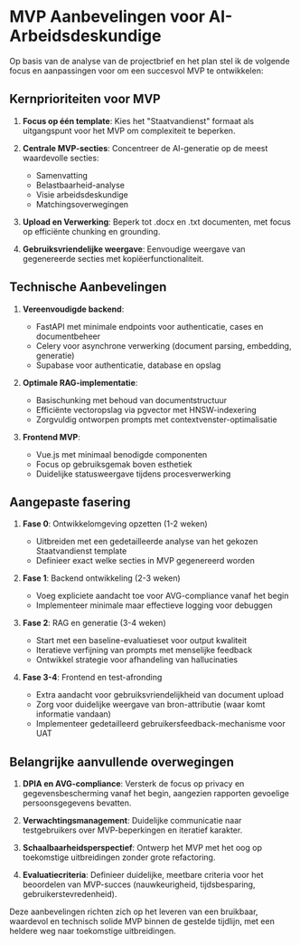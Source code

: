 # MVP Aanbevelingen voor AI-Arbeidsdeskundige

Op basis van de analyse van de projectbrief en het plan stel ik de volgende focus en aanpassingen voor om een succesvol MVP te ontwikkelen:

## Kernprioriteiten voor MVP

1. **Focus op één template**: Kies het "Staatvandienst" formaat als uitgangspunt voor het MVP om complexiteit te beperken.

2. **Centrale MVP-secties**: Concentreer de AI-generatie op de meest waardevolle secties:
   - Samenvatting
   - Belastbaarheid-analyse
   - Visie arbeidsdeskundige
   - Matchingsoverwegingen

3. **Upload en Verwerking**: Beperk tot .docx en .txt documenten, met focus op efficiënte chunking en grounding.

4. **Gebruiksvriendelijke weergave**: Eenvoudige weergave van gegenereerde secties met kopiëerfunctionaliteit.

## Technische Aanbevelingen

1. **Vereenvoudigde backend**:
   - FastAPI met minimale endpoints voor authenticatie, cases en documentbeheer
   - Celery voor asynchrone verwerking (document parsing, embedding, generatie)
   - Supabase voor authenticatie, database en opslag

2. **Optimale RAG-implementatie**:
   - Basischunking met behoud van documentstructuur
   - Efficiënte vectoropslag via pgvector met HNSW-indexering
   - Zorgvuldig ontworpen prompts met contextvenster-optimalisatie

3. **Frontend MVP**:
   - Vue.js met minimaal benodigde componenten
   - Focus op gebruiksgemak boven esthetiek
   - Duidelijke statusweergave tijdens procesverwerking

## Aangepaste fasering

1. **Fase 0**: Ontwikkelomgeving opzetten (1-2 weken)
   - Uitbreiden met een gedetailleerde analyse van het gekozen Staatvandienst template
   - Definieer exact welke secties in MVP gegenereerd worden

2. **Fase 1**: Backend ontwikkeling (2-3 weken)
   - Voeg expliciete aandacht toe voor AVG-compliance vanaf het begin
   - Implementeer minimale maar effectieve logging voor debuggen

3. **Fase 2**: RAG en generatie (3-4 weken)
   - Start met een baseline-evaluatieset voor output kwaliteit
   - Iteratieve verfijning van prompts met menselijke feedback
   - Ontwikkel strategie voor afhandeling van hallucinaties

4. **Fase 3-4**: Frontend en test-afronding
   - Extra aandacht voor gebruiksvriendelijkheid van document upload
   - Zorg voor duidelijke weergave van bron-attributie (waar komt informatie vandaan)
   - Implementeer gedetailleerd gebruikersfeedback-mechanisme voor UAT

## Belangrijke aanvullende overwegingen

1. **DPIA en AVG-compliance**: Versterk de focus op privacy en gegevensbescherming vanaf het begin, aangezien rapporten gevoelige persoonsgegevens bevatten.

2. **Verwachtingsmanagement**: Duidelijke communicatie naar testgebruikers over MVP-beperkingen en iteratief karakter.

3. **Schaalbaarheidsperspectief**: Ontwerp het MVP met het oog op toekomstige uitbreidingen zonder grote refactoring.

4. **Evaluatiecriteria**: Definieer duidelijke, meetbare criteria voor het beoordelen van MVP-succes (nauwkeurigheid, tijdsbesparing, gebruikerstevredenheid).

Deze aanbevelingen richten zich op het leveren van een bruikbaar, waardevol en technisch solide MVP binnen de gestelde tijdlijn, met een heldere weg naar toekomstige uitbreidingen.
